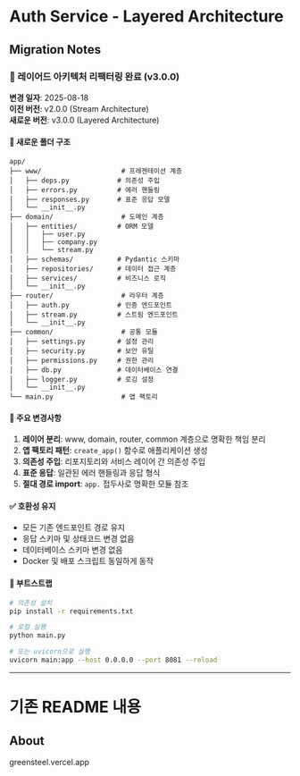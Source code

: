 # Auth Service - Layered Architecture

## Migration Notes

### 🚀 레이어드 아키텍처 리팩터링 완료 (v3.0.0)

**변경 일자**: 2025-08-18  
**이전 버전**: v2.0.0 (Stream Architecture)  
**새로운 버전**: v3.0.0 (Layered Architecture)

#### 📁 새로운 폴더 구조

```
app/
├── www/                    # 프레젠테이션 계층
│   ├── deps.py            # 의존성 주입
│   ├── errors.py          # 에러 핸들링
│   ├── responses.py       # 표준 응답 모델
│   └── __init__.py
├── domain/                 # 도메인 계층
│   ├── entities/          # ORM 모델
│   │   ├── user.py
│   │   ├── company.py
│   │   └── stream.py
│   ├── schemas/           # Pydantic 스키마
│   ├── repositories/      # 데이터 접근 계층
│   ├── services/          # 비즈니스 로직
│   └── __init__.py
├── router/                 # 라우터 계층
│   ├── auth.py            # 인증 엔드포인트
│   ├── stream.py          # 스트림 엔드포인트
│   └── __init__.py
├── common/                 # 공통 모듈
│   ├── settings.py        # 설정 관리
│   ├── security.py        # 보안 유틸
│   ├── permissions.py     # 권한 관리
│   ├── db.py              # 데이터베이스 연결
│   ├── logger.py          # 로깅 설정
│   └── __init__.py
└── main.py                 # 앱 팩토리
```

#### 🔄 주요 변경사항

1. **레이어 분리**: www, domain, router, common 계층으로 명확한 책임 분리
2. **앱 팩토리 패턴**: `create_app()` 함수로 애플리케이션 생성
3. **의존성 주입**: 리포지토리와 서비스 레이어 간 의존성 주입
4. **표준 응답**: 일관된 에러 핸들링과 응답 형식
5. **절대 경로 import**: `app.` 접두사로 명확한 모듈 참조

#### ✅ 호환성 유지

- 모든 기존 엔드포인트 경로 유지
- 응답 스키마 및 상태코드 변경 없음
- 데이터베이스 스키마 변경 없음
- Docker 및 배포 스크립트 동일하게 동작

#### 🚀 부트스트랩

```bash
# 의존성 설치
pip install -r requirements.txt

# 로컬 실행
python main.py

# 또는 uvicorn으로 실행
uvicorn main:app --host 0.0.0.0 --port 8081 --reload
```

---

# 기존 README 내용

## About

greensteel.vercel.app

